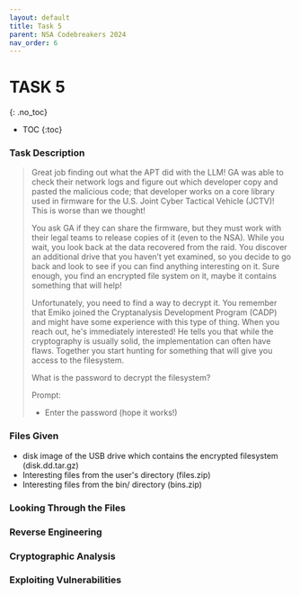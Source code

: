 ```yaml
---
layout: default
title: Task 5
parent: NSA Codebreakers 2024
nav_order: 6
---
```


# TASK 5
{: .no_toc}
- TOC
{:toc}

### Task Description
>  Great job finding out what the APT did with the LLM! GA was able to check their network logs and figure out which developer copy and pasted the malicious code; that developer works on a core library used in firmware for the U.S. Joint Cyber Tactical Vehicle (JCTV)! This is worse than we thought!
> 
> You ask GA if they can share the firmware, but they must work with their legal teams to release copies of it (even to the NSA). While you wait, you look back at the data recovered from the raid. You discover an additional drive that you haven’t yet examined, so you decide to go back and look to see if you can find anything interesting on it. Sure enough, you find an encrypted file system on it, maybe it contains something that will help!
> 
> Unfortunately, you need to find a way to decrypt it. You remember that Emiko joined the Cryptanalysis Development Program (CADP) and might have some experience with this type of thing. When you reach out, he's immediately interested! He tells you that while the cryptography is usually solid, the implementation can often have flaws. Together you start hunting for something that will give you access to the filesystem.
> 
> What is the password to decrypt the filesystem? 
> 
> Prompt:
> - Enter the password (hope it works!)

### Files Given
- disk image of the USB drive which contains the encrypted filesystem (disk.dd.tar.gz)
- Interesting files from the user's directory (files.zip)
- Interesting files from the bin/ directory (bins.zip)

### Looking Through the Files

### Reverse Engineering

### Cryptographic Analysis

### Exploiting Vulnerabilities